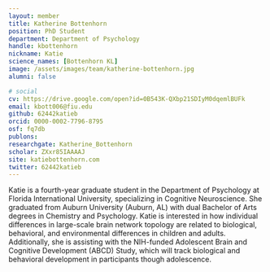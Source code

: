 ```yaml
---
layout: member
title: Katherine Bottenhorn
position: PhD Student
department: Department of Psychology
handle: kbottenhorn
nickname: Katie
science_names: [Bottenhorn KL]
image: /assets/images/team/katherine-bottenhorn.jpg
alumni: false

# social
cv: https://drive.google.com/open?id=0B543K-QXbp21SDIyM0dqemlBUFk
email: kbott006@fiu.edu
github: 62442katieb
orcid: 0000-0002-7796-8795
osf: fq7db
publons:
researchgate: Katherine_Bottenhorn
scholar: ZXxr85IAAAAJ
site: katiebottenhorn.com
twitter: 62442katieb
---
```



Katie is a fourth-year graduate student in the Department of Psychology at Florida International University, specializing in Cognitive Neuroscience. She graduated from Auburn University (Auburn, AL) with dual Bachelor of Arts degrees in Chemistry and Psychology. Katie is interested in how individual differences in large-scale brain network topology are related to biological, behavioral, and environmental differences in children and adults. Additionally, she is assisting with the NIH-funded Adolescent Brain and Cognitive Development (ABCD) Study, which will track biological and behavioral development in participants though adolescence.
